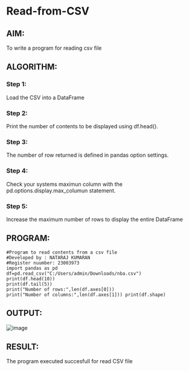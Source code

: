 # Read-from-CSV

## AIM:
To write a program for reading csv file

## ALGORITHM:

### Step 1:

Load the CSV into a DataFrame

### Step 2:

Print the number of contents to be displayed using df.head().

### Step 3:

The number of row returned is defined in pandas option settings.

### Step 4:

Check your systems maximun column with the pd.options.display.max_columun statement.

### Step 5:

Increase the maximum number of rows to display the entire DataFrame

## PROGRAM:
```
#Program to read contents from a csv file
#Developed by : NATARAJ KUMARAN
#Register nuumber: 23003973
import pandas as pd
df=pd.read_csv("C:/Users/admin/Downloads/nba.csv")
print(df.head(10))
print(df.tail(5))
print("Number of rows:",len(df.axes[0]))
print("Number of columns:",len(df.axes[1])) print(df.shape)
```
## OUTPUT:
![image](https://github.com/nataraj26/Read-from-CSV/assets/147514615/40e21560-42f0-42a7-b757-377359659342)


## RESULT:
The program executed succesfull for read CSV file
